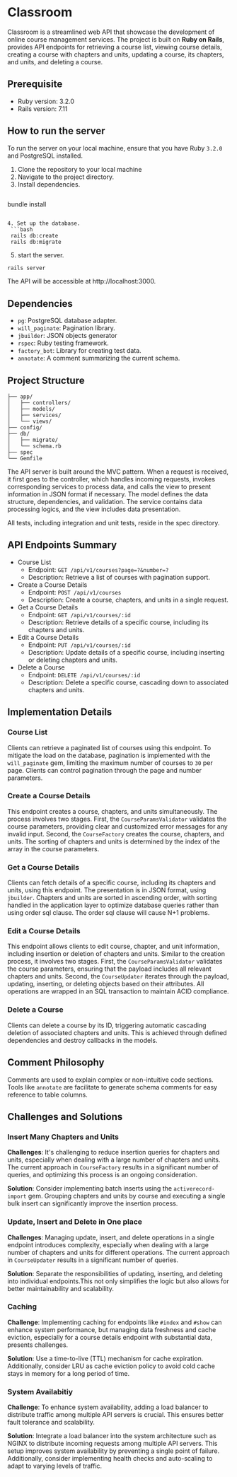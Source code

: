# Classroom
Classroom is a streamlined web API that showcase the development of online course management services. The project is built on **Ruby on Rails**, provides API endpoints for retrieving a course list, viewing course details, creating a course with chapters and units, updating a course, its chapters, and units, and deleting a course.

## Prerequisite
- Ruby version: 3.2.0
- Rails version: 7.11

## How to run the server
To run the server on your local machine, ensure that you have Ruby `3.2.0` and PostgreSQL installed.

1. Clone the repository to your local machine
2. Navigate to the project directory.
3. Install dependencies. 
   ```bash
  bundle install
  ```

4. Set up the database. 
   ```bash
   rails db:create
   rails db:migrate
   ```

5. start the server. 
  ```bash
  rails server
  ```

The API will be accessible at http://localhost:3000.

## Dependencies

- `pg`: PostgreSQL database adapter.
- `will_paginate`: Pagination library.
- `jbuilder`: JSON objects generator
- `rspec`: Ruby testing framework.
- `factory_bot`: Library for creating test data.
- `annotate`: A comment summarizing the current schema.

## Project Structure

```
├── app/
│   ├── controllers/
│   ├── models/
│   ├── services/
│   └── views/
├── config/
├── db/
│   ├── migrate/
│   └── schema.rb
├── spec
└── Gemfile
```

The API server is built around the MVC pattern. When a request is received, it first goes to the controller, which handles incoming requests, invokes corresponding services to process data, and calls the view to present information in JSON format if necessary. The model defines the data structure, dependencies, and validation. The service contains data processing logics, and the view includes data presentation.

All tests, including integration and unit tests, reside in the spec directory.


## API Endpoints Summary

- Course List
  - Endpoint: `GET /api/v1/courses?page=?&number=?`
  - Description: Retrieve a list of courses with pagination support.
- Create a Course Details
  - Endpoint: `POST /api/v1/courses`
  - Description: Create a course, chapters, and units in a single request.
- Get a Course Details 
  - Endpoint: `GET /api/v1/courses/:id`
  - Description: Retrieve details of a specific course, including its chapters and units.
- Edit a Course Details
  - Endpoint: `PUT /api/v1/courses/:id`
  - Description: Update details of a specific course, including inserting or deleting chapters and units.
- Delete a Course
  - Endpoint: `DELETE /api/v1/courses/:id`
  - Description: Delete a specific course, cascading down to associated chapters and units.

## Implementation Details

### Course List 
Clients can retrieve a paginated list of courses using this endpoint. To mitigate the load on the database, pagination is implemented with the `will_paginate` gem, limiting the maximum number of courses to `30` per page. Clients can control pagination through the page and number parameters.

### Create a Course Details
This endpoint creates a course, chapters, and units simultaneously. The process involves two stages. First, the `CourseParamsValidator` validates the course parameters, providing clear and customized error messages for any invalid input. Second, the `CourseFactory` creates the course, chapters, and units. The sorting of chapters and units is determined by the index of the array in the course parameters.

### Get a Course Details
Clients can fetch details of a specific course, including its chapters and units, using this endpoint. The presentation is in JSON format, using `jbuilder`. Chapters and units are sorted in ascending order, with sorting handled in the application layer to optimize database queries rather than using order sql clause. The order sql clause will cause N+1 problems.

### Edit a Course Details
This endpoint allows clients to edit course, chapter, and unit information, including insertion or deletion of chapters and units. Similar to the creation process, it involves two stages. First, the `CourseParamsValidator` validates the course parameters, ensuring that the payload includes all relevant chapters and units. Second, the `CourseUpdater` iterates through the payload, updating, inserting, or deleting objects based on their attributes. All operations are wrapped in an SQL transaction to maintain ACID compliance.

### Delete a Course
Clients can delete a course by its ID, triggering automatic cascading deletion of associated chapters and units. This is achieved through defined dependencies and destroy callbacks in the models.

## Comment Philosophy
Comments are used to explain complex or non-intuitive code sections. Tools like `annotate` are facilitate to generate schema comments for easy reference to table columns. 

## Challenges and Solutions

### Insert Many Chapters and Units 
**Challenges**: It's challenging to reduce insertion queries for chapters and units, especially when dealing with a large number of chapters and units. The current approach in `CourseFactory` results in a significant number of queries, and optimizing this process is an ongoing consideration.

**Solution**: Consider implementing batch inserts using the `activerecord-import` gem. Grouping chapters and units by course and executing a single bulk insert can significantly improve the insertion process.

### Update, Insert and Delete in One place
**Challenges**: Managing update, insert, and delete operations in a single endpoint introduces complexity, especially when dealing with a large number of chapters and units for different operations. The current approach in `CourseUpdater` results in a significant number of queries.

**Solution**: Separate the responsibilities of updating, inserting, and deleting into individual endpoints.This not only simplifies the logic but also allows for better maintainability and scalability.

### Caching
**Challenge**: Implementing caching for endpoints like `#index` and `#show` can enhance system performance, but managing data freshness and cache eviction, especially for a course details endpoint with substantial data, presents challenges.

**Solution**: Use a time-to-live (TTL) mechanism for cache expiration. Additionally, consider LRU as cache eviction policy to avoid cold cache stays in memory for a long period of time.

### System Availabitiy
**Challenge**: To enhance system availability, adding a load balancer to distribute traffic among multiple API servers is crucial. This ensures better fault tolerance and scalability.

**Solution**: Integrate a load balancer into the system architecture such as NGINX to distribute incoming requests among multiple API servers. This setup improves system availability by preventing a single point of failure. Additionally, consider implementing health checks and auto-scaling to adapt to varying levels of traffic.

